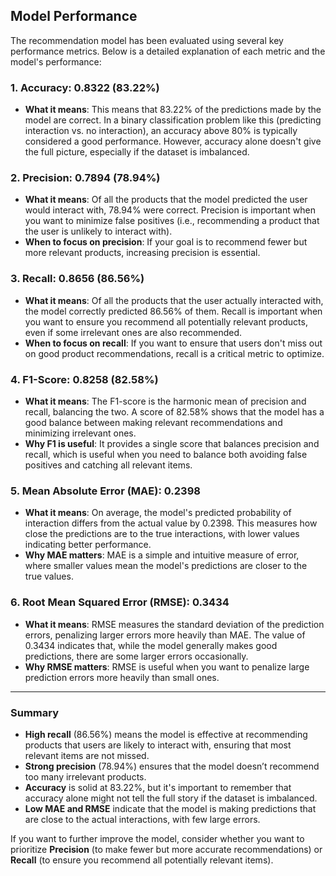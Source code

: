 ## Model Performance

The recommendation model has been evaluated using several key performance metrics. Below is a detailed explanation of each metric and the model's performance:

### 1. **Accuracy: 0.8322 (83.22%)**

- **What it means**: This means that 83.22% of the predictions made by the model are correct. In a binary classification problem like this (predicting interaction vs. no interaction), an accuracy above 80% is typically considered a good performance. However, accuracy alone doesn't give the full picture, especially if the dataset is imbalanced.

### 2. **Precision: 0.7894 (78.94%)**

- **What it means**: Of all the products that the model predicted the user would interact with, 78.94% were correct. Precision is important when you want to minimize false positives (i.e., recommending a product that the user is unlikely to interact with).
- **When to focus on precision**: If your goal is to recommend fewer but more relevant products, increasing precision is essential.

### 3. **Recall: 0.8656 (86.56%)**

- **What it means**: Of all the products that the user actually interacted with, the model correctly predicted 86.56% of them. Recall is important when you want to ensure you recommend all potentially relevant products, even if some irrelevant ones are also recommended.
- **When to focus on recall**: If you want to ensure that users don't miss out on good product recommendations, recall is a critical metric to optimize.

### 4. **F1-Score: 0.8258 (82.58%)**

- **What it means**: The F1-score is the harmonic mean of precision and recall, balancing the two. A score of 82.58% shows that the model has a good balance between making relevant recommendations and minimizing irrelevant ones.
- **Why F1 is useful**: It provides a single score that balances precision and recall, which is useful when you need to balance both avoiding false positives and catching all relevant items.

### 5. **Mean Absolute Error (MAE): 0.2398**

- **What it means**: On average, the model's predicted probability of interaction differs from the actual value by 0.2398. This measures how close the predictions are to the true interactions, with lower values indicating better performance.
- **Why MAE matters**: MAE is a simple and intuitive measure of error, where smaller values mean the model's predictions are closer to the true values.

### 6. **Root Mean Squared Error (RMSE): 0.3434**

- **What it means**: RMSE measures the standard deviation of the prediction errors, penalizing larger errors more heavily than MAE. The value of 0.3434 indicates that, while the model generally makes good predictions, there are some larger errors occasionally.
- **Why RMSE matters**: RMSE is useful when you want to penalize large prediction errors more heavily than small ones.

---

### Summary

- **High recall** (86.56%) means the model is effective at recommending products that users are likely to interact with, ensuring that most relevant items are not missed.
- **Strong precision** (78.94%) ensures that the model doesn’t recommend too many irrelevant products.
- **Accuracy** is solid at 83.22%, but it's important to remember that accuracy alone might not tell the full story if the dataset is imbalanced.
- **Low MAE and RMSE** indicate that the model is making predictions that are close to the actual interactions, with few large errors.

If you want to further improve the model, consider whether you want to prioritize **Precision** (to make fewer but more accurate recommendations) or **Recall** (to ensure you recommend all potentially relevant items).
